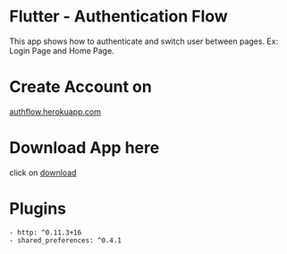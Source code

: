 # Flutter - Authentication Flow

This app shows how to authenticate and switch user between pages.
Ex: Login Page and Home Page.

# Create Account on

[authflow.herokuapp.com](https://authflow.herokuapp.com)

# Download App here

click on [download](https://github.com/Aravind99/auth_flow/releases/download/v0.1.1/app-release.apk)

# Plugins
    - http: ^0.11.3+16
    - shared_preferences: ^0.4.1 